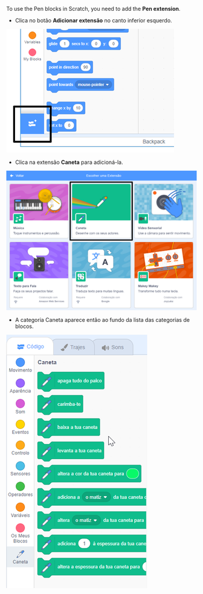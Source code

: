 To use the Pen blocks in Scratch, you need to add the **Pen extension**.

+ Clica no botão **Adicionar extensão** no canto inferior esquerdo.

![adicionar botão de extensão destacado](images/add-extension-annotated.png)

+ Clica na extensão **Caneta** para adicioná-la.

![extensão da caneta destacada](images/click-pen-annotated.png)

+ A categoria Caneta aparece então ao fundo da lista das categorias de blocos.

![blocos da extensão da caneta](images/pen-extension-blocks.png)